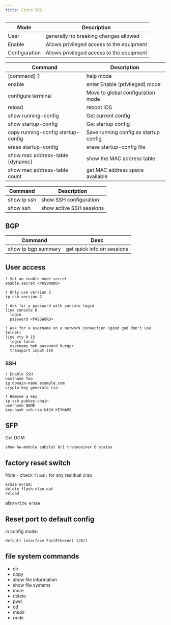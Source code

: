 ```yaml
---
title: Cisco IOS
---
```


Mode          | Description
---           | ---
User          | generally no breaking changes allowed
Enable        | Allows privileged access to the equipment
Configuration | Allows privileged access to the equipment

Command                            | Description
---                                | ---
[command] ?                        | help mode
enable                             | enter Enable (privileged) mode
configure terminal                 | Move to global configuration mode
reload                             | reboot IOS
show running-config                | Get current config
show startup-config                | Get startup config
copy running-config startup-config | Save running config as startup config
erase startup-config               | erase startup-config file
show mac address-table [dynamic]   | show the MAC address table
show mac address-table count       | get MAC address space available

Command     | Description
---         | ---
show ip ssh | show SSH configuration
show ssh    | show active SSH sessions

## BGP

Command             | Desc
---                 | ---
show ip bgp summary | get quick info on sessions

## User access

```ios
! Set an enable mode secret
enable secret <PASSWORD>

! Only use version 2
ip ssh version 2

! Ask for a password with console login
line console 0
  login
  password <PASSWORD>

! Ask for a username on a network connection (good god don't use telnet)
line vty 0 15
  login local
  username bob password burger
  transport input ssh
 ```

### SSH

```
! Enable SSH
hostname foo
ip domain-name example.com
crypto key generate rsa

! Remove a key
ip ssh pubkey-chain
username NAME
key-hash ssh-rsa HASH KEYNAME
```

## SFP

Get DOM
```
show hw-module subslot 0/1 transceiver 0 status
```

## factory reset switch

Note - check `flash:` for any residual crap

```
erase nvram:
delete flash:vlan.dat
reload
```

also `write erase`

## Reset port to default config

in config mode:
```
default interface FastEthernet 1/0/1
```

## file system commands

* dir
* copy
* show file information
* show file systems
* more
* delete
* pwd
* cd
* mkdir
* rmdir
